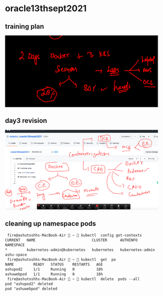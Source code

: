 # oracle13thsept2021

## training plan 

<img src="plan.png">

##  day3 revision 

<img src="rev.png">

## cleaning up namespace pods 

```
 fire@ashutoshhs-MacBook-Air  ~  kubectl  config get-contexts 
CURRENT   NAME                          CLUSTER      AUTHINFO           NAMESPACE
*         kubernetes-admin@kubernetes   kubernetes   kubernetes-admin   ashu-space
 fire@ashutoshhs-MacBook-Air  ~  kubectl  get  po 
NAME         READY   STATUS    RESTARTS   AGE
ashupod2     1/1     Running   0          18h
ashuwebpod   1/1     Running   0          18h
 fire@ashutoshhs-MacBook-Air  ~  kubectl  delete  pods --all
pod "ashupod2" deleted
pod "ashuwebpod" deleted

```


